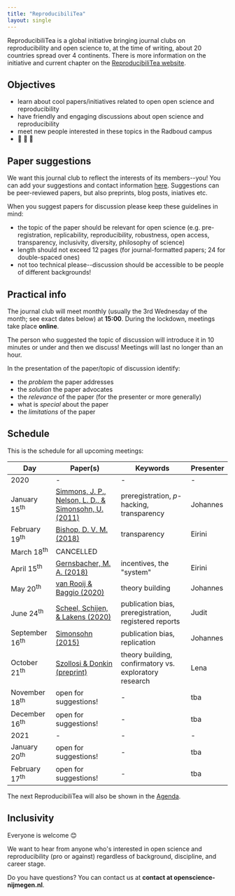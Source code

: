 ```yaml
---
title: "ReproducibiliTea"
layout: single
---
```


ReproducibiliTea is a global initiative bringing journal clubs on reproducibility and open science to, at the time of writing, about 20 countries spread over 4 continents. There is more information on the initiative and current chapter on the [ReproducibiliTea website](https://reproducibilitea.org/).

## Objectives
- learn about cool papers/initiatives related to open open science and reproducibility
- have friendly and engaging discussions about open science and reproducibility
- meet new people interested in these topics in the Radboud campus
- :tea: :tea: :tea:

## Paper suggestions
We want this journal club to reflect the interests of its members--you!
You can add your suggestions and contact information [here](https://docs.google.com/spreadsheets/d/1efHsgzEu9OqKNRk9EARDNL3gBfsPNRgbdt7-PhfWS-U/edit?usp=sharing).
Suggestions can be peer-reviewed papers, but also preprints, blog posts, iniatives etc.

When you suggest papers for discussion please keep these guidelines in mind:
- the topic of the paper should be relevant for open science (e.g.  pre-registration, replicability, reproducibility, robustness, open access, transparency, inclusivity, diversity, philosophy of science)
- length should not exceed 12 pages (for journal-formatted papers; 24 for double-spaced ones)
- not too technical please--discussion should be accessible to be people of different backgrounds!

## Practical info
The journal club will meet monthly (usually the 3rd Wednesday of the month; see exact dates below) at **15:00**. During the lockdown, meetings take place **online**. 

The person who suggested the topic of discussion will introduce it in 10 minutes or under and then we discuss! Meetings will last no longer than an hour.

In the presentation of the paper/topic of discussion identify:
- the *problem* the paper addresses
- the *solution* the paper advocates
- the *relevance* of the paper (for the presenter or more generally)
- what is *special* about the paper
- the *limitations* of the paper

## Schedule
This is the schedule for all upcoming meetings:

| Day | Paper(s) | Keywords | Presenter |
|-----|----------|----------|-----------|
| 2020 | - | - | - |
| January 15<sup>th</sup> | [Simmons, J. P., Nelson, L. D., & Simonsohn, U. (2011)](https://journals.sagepub.com/doi/full/10.1177/0956797611417632) | preregistration, *p*-hacking, transparency | Johannes |
| February 19<sup>th</sup> | [Bishop, D. V. M. (2018)](https://doi.org/10.1177/2515245918776632) | transparency | Eirini |
| March 18<sup>th</sup> | CANCELLED |  |  |
| April 15<sup>th</sup> | [Gernsbacher, M. A. (2018)](https://doi.org/10.1016/j.tics.2018.07.002) | incentives, the "system" | Eirini |
| May 20<sup>th</sup> | [van Rooij & Baggio (2020)](https://psyarxiv.com/7qbpr/) | theory building | Johannes |
| June 24<sup>th</sup> | [Scheel, Schijen, & Lakens (2020)](https://psyarxiv.com/p6e9c) | publication bias, preregistration, registered reports | Judit |
| September 16<sup>th</sup> | [Simonsohn (2015)](http://urisohn.com/sohn_files/wp/wordpress/wp-content/uploads/2019/01/small-telescopes-detectability-published.pdf) | publication bias,  replication | Johannes |
| October 21<sup>th</sup> | [Szollosi & Donkin (preprint)](https://psyarxiv.com/suzej/) | theory building, confirmatory vs. exploratory research | Lena |
| November 18<sup>th</sup> |  open for suggestions! | - | tba |
| December 16<sup>th</sup> |  open for suggestions! | - | tba |
| 2021 | - | - | - |
| January 20<sup>th</sup> |  open for suggestions! | - | tba |
| February 17<sup>th</sup> |  open for suggestions! | - | tba |


The next ReproducibiliTea will also be shown in the [Agenda](https://openscience-nijmegen.nl/_pages/agenda/).

## Inclusivity
Everyone is welcome :blush:

We want to hear from anyone who's interested in open science and reproducibility (pro or against) regardless of background, discipline, and career stage.

Do you have questions? You can contact us at **contact at openscience-nijmegen.nl**.
